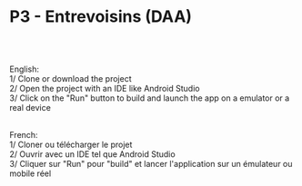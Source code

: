 <h1><b>P3 - Entrevoisins (DAA)</b> </h1><br><br>

English: <br>
1/ Clone or download the project<br>
2/ Open the project with an IDE like Android Studio<br>
3/ Click on the "Run" button to build and launch the app on a emulator or a real device<br><br>

French:<br>
1/ Cloner ou télécharger le projet<br>
2/ Ouvrir avec un IDE tel que Android Studio<br>
3/ Cliquer sur "Run" pour "build" et lancer l'application sur un émulateur ou mobile réel
